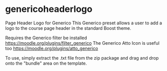 # genericoheaderlogo
Page Header Logo for Generico
This Generico preset allows a user to add a logo to the course page header in the standard Boost theme.

Requires the Generico filter be installed https://moodle.org/plugins/filter_generico 
The Generico Atto Icon is useful too https://moodle.org/plugins/atto_generico

To use, simply extract the .txt file from the zip package and drag and drop onto the "bundle" area on the template.

